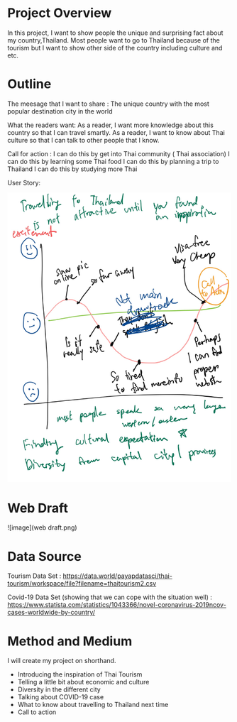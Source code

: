 # Project Overview
In this project, I want to show people the unique and surprising fact about my country,Thailand.
Most people want to go to Thailand because of the tourism but I want to show other side of the country including culture and etc.

# Outline

The meesage that I want to share : The unique country with the most popular destination city in the world

What the readers want:
As a reader, I want more knowledge about this country so that I can travel smartly.
As a reader, I want to know about Thai culture so that I can talk to other people that I know.

Call for action :
I can do this by get into Thai community ( Thai association)
I can do this by learning some Thai food
I can do this by planning a trip to Thailand
I can do this by studying more Thai

User Story:

![image](user_story_draft1.jpg)

# Web Draft

![image](web draft.png)

# Data Source
Tourism Data Set : 
https://data.world/payapdatasci/thai-tourism/workspace/file?filename=thaitourism2.csv


Covid-19 Data Set (showing that we can cope with the situation well) :
https://www.statista.com/statistics/1043366/novel-coronavirus-2019ncov-cases-worldwide-by-country/


# Method and Medium

I will create my project on shorthand.
- Introducing the inspiration of Thai Tourism
- Telling a little bit about economic and culture
- Diversity in the different city
- Talking about COVID-19 case
- What to know about travelling to Thailand next time
- Call to action
